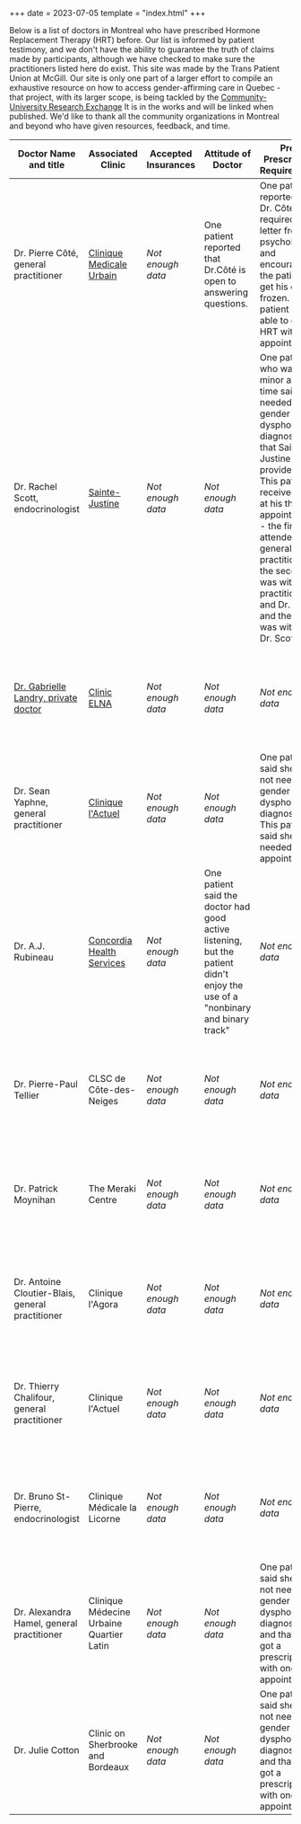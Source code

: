 +++
date = 2023-07-05
template = "index.html"
+++

Below is a list of doctors in Montreal who have prescribed Hormone Replacement Therapy (HRT) before. Our list is informed by patient testimony, and we don't have the ability to guarantee the truth of claims made by participants, although we have checked to make sure the practitioners listed here do exist. This site was made by the Trans Patient Union at McGill. Our site is only one part of a larger effort to compile an exhaustive resource on how to access gender-affirming care in Quebec - that project, with its larger scope, is being tackled by the [Community-University Research Exchange](http://www.qpirgconcordia.org/2012/09/cure-2/) It is in the works and will be linked when published. We'd like to thank all the community organizations in Montreal and beyond who have given resources, feedback, and time.

<!-- Here's a sample template for a doctor. 
| Dr. Firstname Lastname, position | Clinic | *Not enough data* | *Not enough data*  | *Not enough data*  | *Not enough data for a summary - see doctor page for individual experiences in the meantime.* | *Not enough data* | *Not enough data* | Month Day, Year |  
--> 

| Doctor Name and title | Associated Clinic | Accepted Insurances | Attitude of Doctor | Pre-Prescription Requirements | Prescription Practices | Monitoring | How to Contact | Last Updated |
| -- | -- | -- | -- | -- | -- | -- | -- | -- |
| Dr. Pierre Côté, general practitioner | [Clinique Medicale Urbain](medicale.md) | *Not enough data* | One patient reported that Dr.Côté is open to answering questions. | One patient reported that Dr. Côté required a letter from a psychologist, and encouraged the patient to get his eggs frozen. The patient was able to get HRT with one appointment.  | *Not enough data for a summary - see doctor page for individual experiences in the meantime.* | *Not enough data* | *Not enough data* | August 9, 2023 |  
| Dr. Rachel Scott, endocrinologist | [Sainte-Justine](blog/clinics/st-justine.md) | *Not enough data* | *Not enough data* | One patient who was a minor at the time said he needed a gender dysphoria diagnosis, but that Sainte-Justine provided this. This patient received HRT at his third appointment - the first was attended by a general practitioner, the second was with the practitioner and Dr. Scott, and the third was with just Dr. Scott.  | One patient said Dr. Scott prefers for patients to be in the normal cis range. One patient who was a minor at the time was prescribed testosterone via intramuscular injection, which was the only method mentioned. | *Not enough data* | One patient says emails to the clinic are answered within 24 hours, but that booking in-person appointments is difficult. | July 20, 2023 |
| [Dr. Gabrielle Landry, private doctor](@/blog/doctors/landry.md) | [Clinic ELNA](@/blog/clinics/elna.md) |*Not enough data*  | *Not enough data* | *Not enough data* | *Not enough data for a summary - see doctor page for individual experiences in the meantime.* |*Not enough data* | *Not enough data* | July 20, 2023 |
| Dr. Sean Yaphne, general practitioner | [Clinique l'Actuel](@/blog/clinics/actuel.md) | *Not enough data* | *Not enough data* | One patient said she did not need a gender dysphoria diagnosis. This patient said she only needed one appointment. | *Not enough data for a summary - see doctor page for individual experiences in the meantime.*  | *Not enough data* | Dr Yaphne has a waitlist, which is reported by one patient to be a few weeks to 2 months. | July 20, 2023 |
| Dr. A.J. Rubineau | [Concordia Health Services](/blog/clinics/concordia.md) | *Not enough data* | One patient said the doctor had good active listening, but the patient didn't enjoy the use of a "nonbinary and binary track" | *Not enough data* | *Not enough data for a summary - see doctor page for individual experiences in the meantime.*  |*Not enough data* | *Not enough data* | July 20, 2023 |
| Dr. Pierre-Paul Tellier | CLSC de Côte-des-Neiges | *Not enough data* | *Not enough data*  | *Not enough data*  | *Not enough data for a summary - see doctor page for individual experiences in the meantime.* | *Not enough data* | *Not enough data* | August 9, 2023 |  
| Dr. Patrick Moynihan | The Meraki Centre | *Not enough data* | *Not enough data*  | *Not enough data*  | *Not enough data for a summary - see doctor page for individual experiences in the meantime.* | *Not enough data* | *Not enough data* | August 9, 2023 |
| Dr. Antoine Cloutier-Blais, general practitioner | Clinique l'Agora | *Not enough data* | *Not enough data*  | *Not enough data*  | *Not enough data for a summary - see doctor page for individual experiences in the meantime.* | *Not enough data* | *Not enough data* | August 9, 2023 |
| Dr. Thierry Chalifour, general practitioner | Clinique l'Actuel | *Not enough data* | *Not enough data*  | *Not enough data*  | *Not enough data for a summary - see doctor page for individual experiences in the meantime.* | *Not enough data* | *Not enough data* | August 9, 2023 |
| Dr. Bruno St-Pierre, endocrinologist | Clinique Médicale la Licorne | *Not enough data* | *Not enough data*  | *Not enough data*  | *Not enough data for a summary - see doctor page for individual experiences in the meantime.* | *Not enough data* | *Not enough data* | August 9, 2023 |
| Dr. Alexandra Hamel, general practitioner | Clinique Médecine Urbaine Quartier Latin | *Not enough data* | *Not enough data*  | One patient said she did not need a gender dysphoria diagnosis, and that she got a prescription with one appointment.  | *Not enough data for a summary - see doctor page for individual experiences in the meantime.* | *Not enough data* | *Not enough data* | August 9, 2023 |
| Dr. Julie Cotton | Clinic on Sherbrooke and Bordeaux | *Not enough data* | *Not enough data*  | One patient said she did not need a gender dysphoria diagnosis, and that she got a prescription with one appointment.  | *Not enough data for a summary - see doctor page for individual experiences in the meantime.* | *Not enough data* | *Not enough data* | August 9, 2023 |
